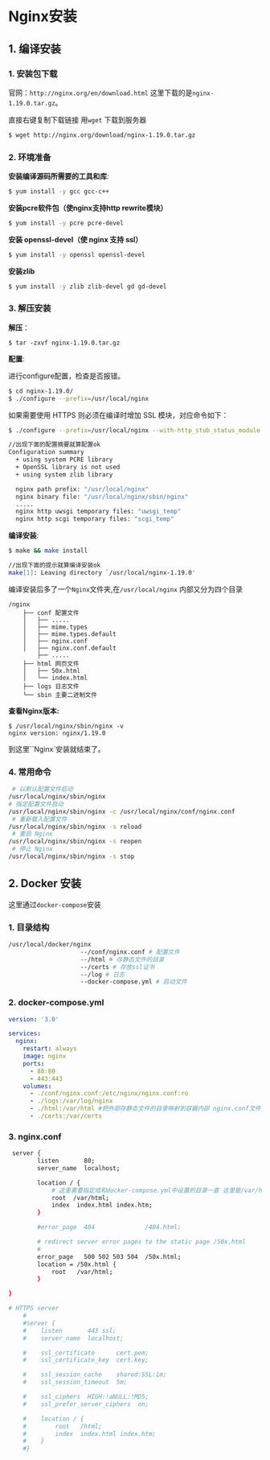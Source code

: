 # Nginx安装



## 1. 编译安装

### 1. 安装包下载

官网：`http://nginx.org/en/download.html` 这里下载的是`nginx-1.19.0.tar.gz`。

直接右键复制下载链接 用`wget` 下载到服务器

```sh
$ wget http://nginx.org/download/nginx-1.19.0.tar.gz
```



### 2. 环境准备

**安装编译源码所需要的工具和库**:

```sh
$ yum install -y gcc gcc-c++
```

**安装pcre软件包（使nginx支持http rewrite模块）**

```sh
$ yum install -y pcre pcre-devel
```

**安装 openssl-devel（使 nginx 支持 ssl）**

```sh
$ yum install -y openssl openssl-devel 
```

**安装zlib**

```sh
$ yum install -y zlib zlib-devel gd gd-devel
```



### 3. 解压安装

**解压**：

```shell
$ tar -zxvf nginx-1.19.0.tar.gz
```

**配置**:

进行configure配置，检查是否报错。

```sh
$ cd nginx-1.19.0/
$ ./configure --prefix=/usr/local/nginx
```

如果需要使用 HTTPS 则必须在编译时增加 SSL 模块，对应命令如下：

```sh
$ ./configure --prefix=/usr/local/nginx --with-http_stub_status_module --with-http_ssl_module
```



```sh
//出现下面的配置摘要就算配置ok
Configuration summary
  + using system PCRE library
  + OpenSSL library is not used
  + using system zlib library

  nginx path prefix: "/usr/local/nginx"
  nginx binary file: "/usr/local/nginx/sbin/nginx"
  .....
  nginx http uwsgi temporary files: "uwsgi_temp"
  nginx http scgi temporary files: "scgi_temp"
```

**编译安装**:

```sh
$ make && make install

//出现下面的提示就算编译安装ok
make[1]: Leaving directory `/usr/local/nginx-1.19.0'
```

编译安装后多了一个`Nginx`文件夹,在`/usr/local/nginx` 内部又分为四个目录

```nginx
/nginx
    ├── conf 配置文件
    │   ├── .....
    │   ├── mime.types
    │   ├── mime.types.default
    │   ├── nginx.conf
    │   ├── nginx.conf.default
        ├── .....
    ├── html 网页文件
    │   ├── 50x.html
    │   └── index.html
    ├── logs 日志文件
    └── sbin 主要二进制文件
```

**查看Nginx版本:**

```shell
$ /usr/local/nginx/sbin/nginx -v
nginx version: nginx/1.19.0
```

到这里``Nginx`安装就结束了。



### 4. 常用命令

```sh
 # 以默认配置文件启动
/usr/local/nginx/sbin/nginx
# 指定配置文件启动
/usr/local/nginx/sbin/nginx -c /usr/local/nginx/conf/nginx.conf 
 # 重新载入配置文件
/usr/local/nginx/sbin/nginx -s reload  
 # 重启 Nginx
/usr/local/nginx/sbin/nginx -s reopen  
 # 停止 Nginx
/usr/local/nginx/sbin/nginx -s stop    
```



## 2. Docker 安装

这里通过`docker-compose`安装

### 1. 目录结构

```sh
/usr/local/docker/nginx
					--/conf/nginx.conf # 配置文件
					--/html # 存静态文件的目录
					--/certs # 存放ssl证书
					--/log # 日志
					--docker-compose.yml # 启动文件
```





### 2. docker-compose.yml

```yml
version: '3.0'

services:
  nginx:
    restart: always
    image: nginx
    ports:
      - 80:80
      - 443:443
    volumes:
      - ./conf/nginx.conf:/etc/nginx/nginx.conf:ro
      - ./logs:/var/log/nginx
      - ./html:/var/html #把外部存静态文件的目录映射到容器内部 nginx.conf文件就指定加载这个目录下的静态文件
      - ./certs:/var/certs 
```

### 3. nginx.conf

```sh
 server {
        listen       80;
        server_name  localhost;

        location / {
        	# 这里需要指定成和docker-compose.yml中设置的目录一直 这里是/var/html
            root  /var/html;
            index  index.html index.htm;
        }

        #error_page  404              /404.html;

        # redirect server error pages to the static page /50x.html
        #
        error_page   500 502 503 504  /50x.html;
        location = /50x.html {
            root   /var/html;
        }

}

# HTTPS server
    #
    #server {
    #    listen       443 ssl;
    #    server_name  localhost;

    #    ssl_certificate      cert.pem;
    #    ssl_certificate_key  cert.key;

    #    ssl_session_cache    shared:SSL:1m;
    #    ssl_session_timeout  5m;

    #    ssl_ciphers  HIGH:!aNULL:!MD5;
    #    ssl_prefer_server_ciphers  on;

    #    location / {
    #        root   /html;
    #        index  index.html index.htm;
    #    }
    #}
```

